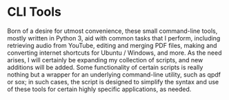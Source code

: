 # CLI Tools

Born of a desire for utmost convenience, these small command-line tools, mostly written in Python 3, aid with common tasks that I perform, including retrieving audio from YouTube, editing and merging PDF files, making and converting internet shortcuts for Ubuntu / Windows, and more. As the need arises, I will certainly be expanding my collection of scripts, and new additions will be added. Some functionality of certain scripts is really nothing but a wrapper for an underlying command-line utility, such as qpdf or sox; in such cases, the script is designed to simplify the syntax and use of these tools for certain highly specific applications, as needed.


